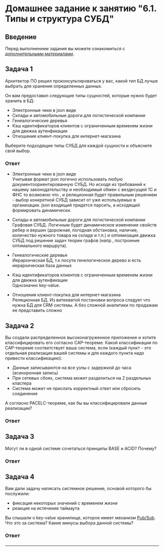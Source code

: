 # Домашнее задание к занятию "6.1. Типы и структура СУБД"

## Введение

Перед выполнением задания вы можете ознакомиться с 
[дополнительными материалами](https://github.com/netology-code/virt-homeworks/tree/master/additional/README.md).

## Задача 1

Архитектор ПО решил проконсультироваться у вас, какой тип БД 
лучше выбрать для хранения определенных данных.

Он вам предоставил следующие типы сущностей, которые нужно будет хранить в БД:

- Электронные чеки в json виде
- Склады и автомобильные дороги для логистической компании
- Генеалогические деревья
- Кэш идентификаторов клиентов с ограниченным временем жизни для движка аутенфикации
- Отношения клиент-покупка для интернет-магазина

Выберите подходящие типы СУБД для каждой сущности и объясните свой выбор.

### Ответ
- Электронные чеки в json виде  
Учитывая формат json логично использовать любую документоориентированную СУБД. 
Но исходя из требований к нашему законодательству и необходимый обмен с вездесущей 1С и ФНС 
то возможно что , и реляционная будет правильным решением - выбор конкретной СУБД зависит от
уже используемых в организации. json входящий придется парсить, а исходящий формировать динамически.  

- Склады и автомобильные дороги для логистической компании  
Графовая СУБД. Логичным будет динамическое изменение свойств ребер и вершин (дорожная, погодная обстановка, наличие, количество нужного товара на складе и т.п.) и оптимизация движка СУБД под решение задач теории графов (напр., построение оптимального маршрута).  

- Генеалогические деревья  
Иерархическая БД, т.к посути генелогическое дерево и есть иерархическая база данных
 

- Кэш идентификаторов клиентов с ограниченным временем жизни для движка аутенфикации  
Однозначно key-value.

- Отношения клиент-покупка для интернет-магазина  
Реляционная БД. Из витееватой постановки вопроса следует что нужна БД для CRM системы.
А без сложной аналитики по продажам ее представить сложно 
###

## Задача 2

Вы создали распределенное высоконагруженное приложение и хотите классифицировать его согласно 
CAP-теореме. Какой классификации по CAP-теореме соответствует ваша система, если 
(каждый пункт - это отдельная реализация вашей системы и для каждого пункта надо привести классификацию):

- Данные записываются на все узлы с задержкой до часа (асинхронная запись)
- При сетевых сбоях, система может разделиться на 2 раздельных кластера
- Система может не прислать корректный ответ или сбросить соединение

А согласно PACELC-теореме, как бы вы классифицировали данные реализации?

### Ответ

###

## Задача 3

Могут ли в одной системе сочетаться принципы BASE и ACID? Почему?

### Ответ

###

## Задача 4

Вам дали задачу написать системное решение, основой которого бы послужили:

- фиксация некоторых значений с временем жизни
- реакция на истечение таймаута

Вы слышали о key-value хранилище, которое имеет механизм [Pub/Sub](https://habr.com/ru/post/278237/). 
Что это за система? Какие минусы выбора данной системы?

### Ответ

###

---